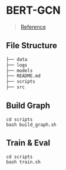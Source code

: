 # BERT-GCN
> [Reference](https://github.com/ZeroRin/BertGCN)
## File Structure
```markdown
├── data
├── logs
├── models
├── README.md
├── scripts
├── src
```

## Build Graph
```shell
cd scripts
bash build_graph.sh
```

## Train & Eval
```shell
cd scripts
bash train.sh
```